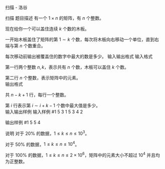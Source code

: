 



扫描 - 洛谷














扫描
题目描述
有一个 $1 \times n$ 的矩阵，有 $n$ 个整数。

现在给你一个可以盖住连续 $k$ 个数的木板。

一开始木板盖住了矩阵的第 $1 \sim k$ 个数，每次将木板向右移动一个单位，直到右端与第 $n$ 个数重合。

每次移动前输出被覆盖住的数字中最大的数是多少。
输入输出格式
输入格式

第一行两个整数 $n,k$，表示共有 $n$ 个数，木板可以盖住 $k$ 个数。

第二行 $n$ 个整数，表示矩阵中的元素。  
输出格式

共 $n - k + 1$ 行，每行一个整数。

第 $i$ 行表示第 $i \sim i + k - 1$ 个数中最大值是多少。  
输入输出样例
输入样例 #1
5 3
1 5 3 4 2

输出样例 #1
5
5
4

说明
对于 $20\%$ 的数据，$1 \leq k \leq n \leq 10^3$。

对于 $50\%$ 的数据，$1 \leq k \leq n \leq 10^4$。

对于 $100\%$ 的数据，$1 \leq k \leq n \leq 2 \times 10^6$，矩阵中的元素大小不超过 $10^4$ 并且均为正整数。 






